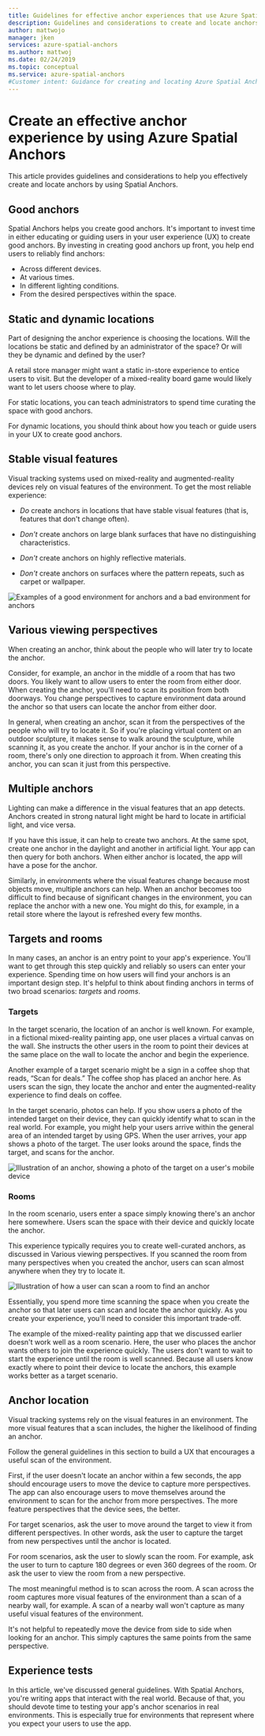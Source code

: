 ```yaml
---
title: Guidelines for effective anchor experiences that use Azure Spatial Anchors | Microsoft Docs
description: Guidelines and considerations to create and locate anchors effectively by using Azure Spatial Anchors.
author: mattwojo
manager: jken
services: azure-spatial-anchors
ms.author: mattwoj
ms.date: 02/24/2019
ms.topic: conceptual
ms.service: azure-spatial-anchors
#Customer intent: Guidance for creating and locating Azure Spatial Anchors. This guidance targets mixed-reality developers.
---
```


# Create an effective anchor experience by using Azure Spatial Anchors

This article provides guidelines and considerations to help you effectively create and locate anchors by using Spatial Anchors.

## Good anchors

Spatial Anchors helps you create good anchors. It's important to invest time in either educating or guiding users in your user experience (UX) to create good anchors. By investing in creating good anchors up front, you help end users to reliably find anchors:

- Across different devices.
- At various times.
- In different lighting conditions.
- From the desired perspectives within the space.

## Static and dynamic locations

Part of designing the anchor experience is choosing the locations. Will the locations be static and defined by an administrator of the space? Or will they be dynamic and defined by the user?

A retail store manager might want a static in-store experience to entice users to visit. But the developer of a mixed-reality board game would likely want to let users choose where to play.

For static locations, you can teach administrators to spend time curating the space with good anchors.

For dynamic locations, you should think about how you teach or guide users in your UX to create good anchors.

## Stable visual features

Visual tracking systems used on mixed-reality and augmented-reality devices rely on visual features of the environment. To get the most reliable experience:  

- *Do* create anchors in locations that have stable visual features (that is, features that don't change often).

- *Don't* create anchors on large blank surfaces that have no distinguishing characteristics.

- *Don't* create anchors on highly reflective materials.

- *Don't* create anchors on surfaces where the pattern repeats, such as carpet or wallpaper.

![Examples of a good environment for anchors and a bad environment for anchors](./media/stable-visual.png)

## Various viewing perspectives

When creating an anchor, think about the people who will later try to locate the anchor.

Consider, for example, an anchor in the middle of a room that has two doors. You likely want to allow users to enter the room from either door. When creating the anchor, you'll need to scan its position from both doorways. You change perspectives to capture environment data around the anchor so that users can locate the anchor from either door.

In general, when creating an anchor, scan it from the perspectives of the people who will try to locate it. So if you're placing virtual content on an outdoor sculpture, it makes sense to walk around the sculpture, while scanning it, as you create the anchor. If your anchor is in the corner of a room, there's only one direction to approach it from. When creating this anchor, you can scan it just from this perspective.

## Multiple anchors

Lighting can make a difference in the visual features that an app detects. Anchors created in strong natural light might be hard to locate in artificial light, and vice versa.  

If you have this issue, it can help to create two anchors. At the same spot, create one anchor in the daylight and another in artificial light. Your app can then query for both anchors. When either anchor is located, the app will have a pose for the anchor. 

Similarly, in environments where the visual features change because most objects move, multiple anchors can help. When an anchor becomes too difficult to find because of significant changes in the environment, you can replace the anchor with a new one. You might do this, for example, in a retail store where the layout is refreshed every few months.

## Targets and rooms

In many cases, an anchor is an entry point to your app's experience. You'll want to get through this step quickly and reliably so users can enter your experience. Spending time on how users will find your anchors is an important design step. It's helpful to think about finding anchors in terms of two broad scenarios: *targets* and *rooms*.

### Targets

In the target scenario, the location of an anchor is well known. For example, in a fictional mixed-reality painting app, one user places a virtual canvas on the wall. She instructs the other users in the room to point their devices at the same place on the wall to locate the anchor and begin the experience.  

Another example of a target scenario might be a sign in a coffee shop that reads, “Scan for deals.” The coffee shop has placed an anchor here. As users scan the sign, they locate the anchor and enter the augmented-reality experience to find deals on coffee.

In the target scenario, photos can help. If you show users a photo of the intended target on their device, they can quickly identify what to scan in the real world. For example, you might help your users arrive within the general area of an intended target by using GPS. When the user arrives, your app shows a photo of the target. The user looks around the space, finds the target, and scans for the anchor.

![Illustration of an anchor, showing a photo of the target on a user's mobile device](./media/start-here-edit.png)

### Rooms

In the room scenario, users enter a space simply knowing there's an anchor here somewhere. Users scan the space with their device and quickly locate the anchor.

This experience typically requires you to create well-curated anchors, as discussed in Various viewing perspectives. If you scanned the room from many perspectives when you created the anchor, users can scan almost anywhere when they try to locate it.

![Illustration of how a user can scan a room to find an anchor](./media/scan-room.png)

Essentially, you spend more time scanning the space when you create the anchor so that later users can scan and locate the anchor quickly. As you create your experience, you'll need to consider this important trade-off.

The example of the mixed-reality painting app that we discussed earlier doesn't work well as a room scenario. Here, the user who places the anchor wants others to join the experience quickly. The users don't want to wait to start the experience until the room is well scanned. Because all users know exactly where to point their device to locate the anchors, this example works better as a target scenario.

## Anchor location

Visual tracking systems rely on the visual features in an environment. The more visual features that a scan includes, the higher the likelihood of finding an anchor.

Follow the general guidelines in this section to build a UX that encourages a useful scan of the environment.

First, if the user doesn't locate an anchor within a few seconds, the app should encourage users to move the device to capture more perspectives. The app can also encourage users to move themselves around the environment to scan for the anchor from more perspectives. The more feature perspectives that the device sees, the better.

For target scenarios, ask the user to move around the target to view it from different perspectives. In other words, ask the user to capture the target from new perspectives until the anchor is located.

For room scenarios, ask the user to slowly scan the room. For example, ask the user to turn to capture 180 degrees or even 360 degrees of the room. Or ask the user to view the room from a new perspective. 

The most meaningful method is to scan across the room. A scan across the room captures more visual features of the environment than a scan of a nearby wall, for example. A scan of a nearby wall won't capture as many useful visual features of the environment.

It's not helpful to repeatedly move the device from side to side when looking for an anchor. This simply captures the same points from the same perspective.

## Experience tests

In this article, we've discussed general guidelines. With Spatial Anchors, you're writing apps that interact with the real world. Because of that, you should devote time to testing your app's anchor scenarios in real environments. This is especially true for environments that represent where you expect your users to use the app.
